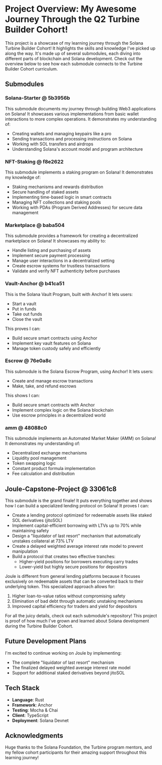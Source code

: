 # Project Overview: My Awesome Journey Through the Q2 Turbine Builder Cohort! 

This project is a showcase of my learning journey through the Solana Turbine Builder Cohort! It highlights the skills and knowledge I've picked up along the way. It's made up of several submodules, each diving into different parts of blockchain and Solana development. Check out the overview below to see how each submodule connects to the Turbine Builder Cohort curriculum. 

## Submodules

### Solana-Starter @ 5b3956b
This submodule documents my journey through building Web3 applications on Solana! It showcases various implementations from basic wallet interactions to more complex operations. It demonstrates my understanding of:

- Creating wallets and managing keypairs like a pro 
- Sending transactions and processing instructions on Solana
- Working with SOL transfers and airdrops 
- Understanding Solana's account model and program architecture

### NFT-Staking @ f8e2622
This submodule implements a staking program on Solana! It demonstrates my knowledge of:

- Staking mechanisms and rewards distribution
- Secure handling of staked assets
- Implementing time-based logic in smart contracts
- Managing NFT collections and staking pools
- Working with PDAs (Program Derived Addresses) for secure data management

### Marketplace @ baba504
This submodule provides a framework for creating a decentralized marketplace on Solana! It showcases my ability to:

- Handle listing and purchasing of assets
- Implement secure payment processing
- Manage user interactions in a decentralized setting
- Create escrow systems for trustless transactions
- Validate and verify NFT authenticity before purchases

### Vault-Anchor @ b41ca51
This is the Solana Vault Program, built with Anchor! It lets users:

- Start a vault
- Put in funds
- Take out funds
- Close the vault

This proves I can:
- Build secure smart contracts using Anchor
- Implement key vault features on Solana
- Manage token custody safely and efficiently

### Escrow @ 76e0a8c
This submodule is the Solana Escrow Program, using Anchor! It lets users:

- Create and manage escrow transactions
- Make, take, and refund escrows

This shows I can:
- Build secure smart contracts with Anchor
- Implement complex logic on the Solana blockchain
- Use escrow principles in a decentralized world

### amm @ 48088c0
This submodule implements an Automated Market Maker (AMM) on Solana! It demonstrates my understanding of:

- Decentralized exchange mechanisms
- Liquidity pool management
- Token swapping logic
- Constant product formula implementation
- Fee calculation and distribution

## Joule-Capstone-Project @ 33061c8
This submodule is the grand finale! It puts everything together and shows how I can build a specialized lending protocol on Solana! It proves I can:

- Create a lending protocol optimized for redeemable assets like staked SOL derivatives (jitoSOL)
- Implement capital-efficient borrowing with LTVs up to 70% while maintaining safety
- Design a "liquidator of last resort" mechanism that automatically unstakes collateral at 73% LTV
- Create a delayed weighted average interest rate model to prevent manipulation
- Build a protocol that creates two effective tranches:
  - Higher-yield positions for borrowers executing carry trades
  - Lower-yield but highly secure positions for depositors

Joule is different from general lending platforms because it focuses exclusively on redeemable assets that can be converted back to their underlying token. This specialized approach allows for:

1. Higher loan-to-value ratios without compromising safety
2. Elimination of bad debt through automatic unstaking mechanisms 
3. Improved capital efficiency for traders and yield for depositors

For all the juicy details, check out each submodule's repository! This project is proof of how much I've grown and learned about Solana development during the Turbine Builder Cohort.

## Future Development Plans

I'm excited to continue working on Joule by implementing:
- The complete "liquidator of last resort" mechanism
- The finalized delayed weighted average interest rate model
- Support for additional staked derivatives beyond jitoSOL

## Tech Stack

- **Language**: Rust 
- **Framework**: Anchor 
- **Testing**: Mocha & Chai
- **Client**: TypeScript
- **Deployment**: Solana Devnet

## Acknowledgments

Huge thanks to the Solana Foundation, the Turbine program mentors, and my fellow cohort participants for their amazing support throughout this learning journey!
